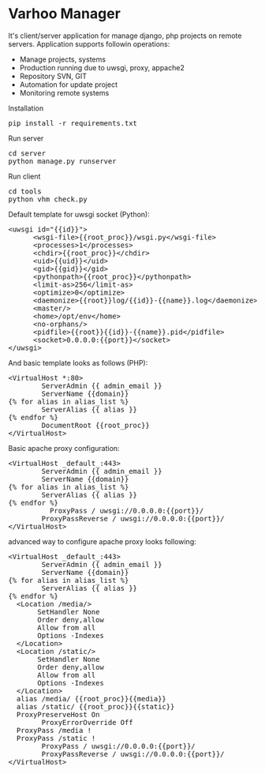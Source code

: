 Varhoo Manager
=============

It's client/server application for manage django, php projects on remote servers. Application supports followin operations:

* Manage projects, systems
* Production running due to uwsgi, proxy, appache2
* Repository SVN, GIT
* Automation for update project
* Monitoring remote systems

Installation

<pre>
pip install -r requirements.txt
</pre>
 

Run server

<pre>
cd server
python manage.py runserver
</pre>
 

Run client

<pre>
cd tools
python vhm_check.py
</pre>


Default template for uwsgi socket (Python):
<pre>
&#x3C;uwsgi id=&#x22;{{id}}&#x22;&#x3E;
      &#x3C;wsgi-file&#x3E;{{root_proc}}/wsgi.py&#x3C;/wsgi-file&#x3E;
      &#x3C;processes&#x3E;1&#x3C;/processes&#x3E;
      &#x3C;chdir&#x3E;{{root_proc}}&#x3C;/chdir&#x3E;
      &#x3C;uid&#x3E;{{uid}}&#x3C;/uid&#x3E;
      &#x3C;gid&#x3E;{{gid}}&#x3C;/gid&#x3E;
      &#x3C;pythonpath&#x3E;{{root_proc}}&#x3C;/pythonpath&#x3E;
      &#x3C;limit-as&#x3E;256&#x3C;/limit-as&#x3E;
      &#x3C;optimize&#x3E;0&#x3C;/optimize&#x3E;
      &#x3C;daemonize&#x3E;{{root}}log/{{id}}-{{name}}.log&#x3C;/daemonize&#x3E;
      &#x3C;master/&#x3E;
      &#x3C;home&#x3E;/opt/env&#x3C;/home&#x3E;
      &#x3C;no-orphans/&#x3E;
      &#x3C;pidfile&#x3E;{{root}}{{id}}-{{name}}.pid&#x3C;/pidfile&#x3E;
      &#x3C;socket&#x3E;0.0.0.0:{{port}}&#x3C;/socket&#x3E;
&#x3C;/uwsgi&#x3E;
</pre>

And basic template looks as follows (PHP):
<pre>
&#x3C;VirtualHost *:80&#x3E;
        ServerAdmin {{ admin_email }}
        ServerName {{domain}}
{% for alias in alias_list %}
        ServerAlias {{ alias }}
{% endfor %}
        DocumentRoot {{root_proc}}
&#x3C;/VirtualHost&#x3E;
</pre>

Basic apache proxy configuration:

<pre>
&lt;VirtualHost _default_:443&gt;
        ServerAdmin {{ admin_email }}
        ServerName {{domain}}
{% for alias in alias_list %}
        ServerAlias {{ alias }}
{% endfor %}
          ProxyPass / uwsgi://0.0.0.0:{{port}}/
        ProxyPassReverse / uwsgi://0.0.0.0:{{port}}/
&lt;/VirtualHost&gt;
</pre>

advanced way to configure apache proxy looks following:

<pre>
&lt;VirtualHost _default_:443&gt;
        ServerAdmin {{ admin_email }}
        ServerName {{domain}}
{% for alias in alias_list %}
        ServerAlias {{ alias }}
{% endfor %}
  &lt;Location /media/&gt;
       SetHandler None
       Order deny,allow
       Allow from all
       Options -Indexes
  &lt;/Location&gt;
  &lt;Location /static/&gt;
       SetHandler None
       Order deny,allow
       Allow from all
       Options -Indexes
  &lt;/Location&gt;
  alias /media/ {{root_proc}}{{media}}
  alias /static/ {{root_proc}}{{static}}
  ProxyPreserveHost On
        ProxyErrorOverride Off
  ProxyPass /media !
  ProxyPass /static !
        ProxyPass / uwsgi://0.0.0.0:{{port}}/
        ProxyPassReverse / uwsgi://0.0.0.0:{{port}}/
&lt;/VirtualHost&gt;
</pre>